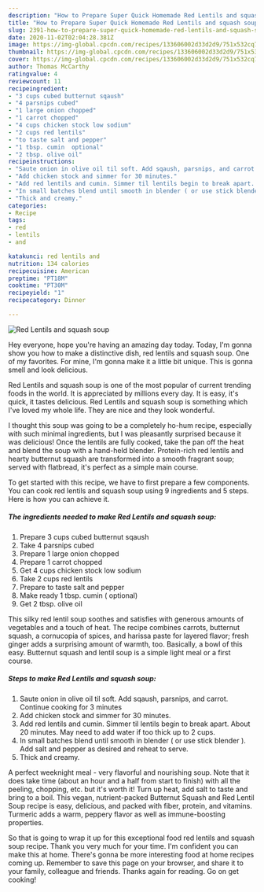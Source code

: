 ```yaml
---
description: "How to Prepare Super Quick Homemade Red Lentils and squash soup"
title: "How to Prepare Super Quick Homemade Red Lentils and squash soup"
slug: 2391-how-to-prepare-super-quick-homemade-red-lentils-and-squash-soup
date: 2020-11-02T02:04:28.381Z
image: https://img-global.cpcdn.com/recipes/133606002d33d2d9/751x532cq70/red-lentils-and-squash-soup-recipe-main-photo.jpg
thumbnail: https://img-global.cpcdn.com/recipes/133606002d33d2d9/751x532cq70/red-lentils-and-squash-soup-recipe-main-photo.jpg
cover: https://img-global.cpcdn.com/recipes/133606002d33d2d9/751x532cq70/red-lentils-and-squash-soup-recipe-main-photo.jpg
author: Thomas McCarthy
ratingvalue: 4
reviewcount: 11
recipeingredient:
- "3 cups cubed butternut sqaush"
- "4 parsnips cubed"
- "1 large onion chopped"
- "1 carrot chopped"
- "4 cups chicken stock low sodium"
- "2 cups red lentils"
- "to taste salt and pepper"
- "1 tbsp. cumin  optional"
- "2 tbsp. olive oil"
recipeinstructions:
- "Saute onion in olive oil til soft. Add sqaush, parsnips, and carrot. Continue cooking for 3 minutes"
- "Add chicken stock and simmer for 30 minutes."
- "Add red lentils and cumin. Simmer til lentils begin to break apart. About 20 minutes. May need to add water if too thick up to 2 cups."
- "In small batches blend until smooth in blender ( or use stick blender ). Add salt and pepper as desired and reheat to serve."
- "Thick and creamy."
categories:
- Recipe
tags:
- red
- lentils
- and

katakunci: red lentils and 
nutrition: 134 calories
recipecuisine: American
preptime: "PT18M"
cooktime: "PT30M"
recipeyield: "1"
recipecategory: Dinner

---
```



![Red Lentils and squash soup](https://img-global.cpcdn.com/recipes/133606002d33d2d9/751x532cq70/red-lentils-and-squash-soup-recipe-main-photo.jpg)

Hey everyone, hope you're having an amazing day today. Today, I'm gonna show you how to make a distinctive dish, red lentils and squash soup. One of my favorites. For mine, I'm gonna make it a little bit unique. This is gonna smell and look delicious.

Red Lentils and squash soup is one of the most popular of current trending foods in the world. It is appreciated by millions every day. It is easy, it's quick, it tastes delicious. Red Lentils and squash soup is something which I've loved my whole life. They are nice and they look wonderful.

I thought this soup was going to be a completely ho-hum recipe, especially with such minimal ingredients, but I was pleasantly surprised because it was delicious! Once the lentils are fully cooked, take the pan off the heat and blend the soup with a hand-held blender. Protein-rich red lentils and hearty butternut squash are transformed into a smooth fragrant soup; served with flatbread, it&#39;s perfect as a simple main course.


To get started with this recipe, we have to first prepare a few components. You can cook red lentils and squash soup using 9 ingredients and 5 steps. Here is how you can achieve it.

<!--inarticleads1-->

##### The ingredients needed to make Red Lentils and squash soup:

1. Prepare 3 cups cubed butternut sqaush
1. Take 4 parsnips cubed
1. Prepare 1 large onion chopped
1. Prepare 1 carrot chopped
1. Get 4 cups chicken stock low sodium
1. Take 2 cups red lentils
1. Prepare to taste salt and pepper
1. Make ready 1 tbsp. cumin ( optional)
1. Get 2 tbsp. olive oil


This silky red lentil soup soothes and satisfies with generous amounts of vegetables and a touch of heat. The recipe combines carrots, butternut squash, a cornucopia of spices, and harissa paste for layered flavor; fresh ginger adds a surprising amount of warmth, too. Basically, a bowl of this easy. Butternut squash and lentil soup is a simple light meal or a first course. 

<!--inarticleads2-->

##### Steps to make Red Lentils and squash soup:

1. Saute onion in olive oil til soft. Add sqaush, parsnips, and carrot. Continue cooking for 3 minutes
1. Add chicken stock and simmer for 30 minutes.
1. Add red lentils and cumin. Simmer til lentils begin to break apart. About 20 minutes. May need to add water if too thick up to 2 cups.
1. In small batches blend until smooth in blender ( or use stick blender ). Add salt and pepper as desired and reheat to serve.
1. Thick and creamy.


A perfect weeknight meal - very flavorful and nourishing soup. Note that it does take time (about an hour and a half from start to finish) with all the peeling, chopping, etc. but it&#39;s worth it! Turn up heat, add salt to taste and bring to a boil. This vegan, nutrient-packed Butternut Squash and Red Lentil Soup recipe is easy, delicious, and packed with fiber, protein, and vitamins. Turmeric adds a warm, peppery flavor as well as immune-boosting properties. 

So that is going to wrap it up for this exceptional food red lentils and squash soup recipe. Thank you very much for your time. I'm confident you can make this at home. There's gonna be more interesting food at home recipes coming up. Remember to save this page on your browser, and share it to your family, colleague and friends. Thanks again for reading. Go on get cooking!
